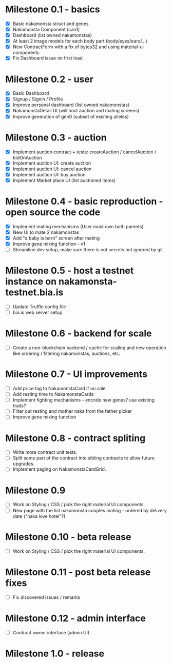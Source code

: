 # Milestone 0.1 - basics

- [x] Basic nakamonsta struct and genes
- [x] Nakamonsta Component (card)
- [x] Dashboard (list owned nakamonstas)
- [x] At least 2 image models for each body part (body/eyes/ears/...)
- [x] New ContractForm with a fix of bytes32 and using material-ui components
- [x] Fix Dashboard issue on first load

# Milestone 0.2 - user

- [x] Basic Dashboard
- [x] Signup / Signin / Profile
- [x] Improve personal dashboard (list owned nakamonstas)
- [x] NakamonstaDetail UI (will host auction and mating screens)
- [x] Improve generation of gen0 (subset of existing alleles)

# Milestone 0.3 - auction

- [x] Implement auction contract + tests: createAuction / cancelAuction / bidOnAuction
- [x] Implement auction UI: create auction
- [x] Implement auction UI: cancel auction
- [x] Implement auction UI: buy auction
- [x] Implement Market place UI (list auctioned items)

# Milestone 0.4 - basic reproduction - open source the code

- [x] Implement mating mechanisms (User must own both parents)
- [x] New UI to mate 2 nakamonstas
- [x] Add "a baby is born" screen after mating
- [x] Improve gene mixing function - v1
- [ ] Streamline dev setup, make sure there is not secrets not ignored by git

# Milestone 0.5 - host a testnet instance on nakamonsta-testnet.bia.is

- [ ] Update Truffle config file
- [ ] bia.is web server setup

# Milestone 0.6 - backend for scale

- [ ] Create a non-blockchain backend / cache for scaling and new
      operation like ordering / filtering nakamonstas, auctions, etc.

# Milestone 0.7 - UI improvements

- [ ] Add price tag to NakamonstaCard if on sale
- [ ] Add resting time to NakamonstaCards
- [ ] Implement fighting mechanisms - encode new genes? use existing traits?
- [ ] Filter out resting and mother naka from the father picker
- [ ] Improve gene mixing function

# Milestone 0.8 - contract spliting

- [ ] Write more contract unit tests.
- [ ] Split some part of the contract into sibling contracts to allow future upgrades.
- [ ] Implement paging on NakamonstaCardGrid.

# Milestone 0.9

- [ ] Work on Styling / CSS / pick the right material UI components.
- [ ] New page with the list nakamonsta couples mating - ordered by delivery date ("naka love hotel"?)

# Milestone 0.10 - beta release

- [ ] Work on Styling / CSS / pick the right material UI components.

# Milestone 0.11 - post beta release fixes

- [ ] Fix discovered issues / remarks

# Milestone 0.12 - admin interface

- [ ] Contract owner interface (admin UI).

# Milestone 1.0 - release
